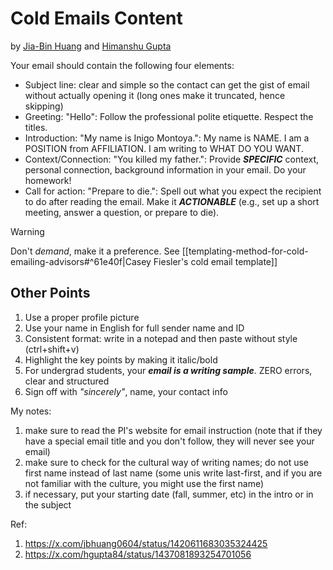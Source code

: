 # Cold Emails Content
by [Jia-Bin Huang](https://x.com/jbhuang0604) and [Himanshu Gupta](https://x.com/hgupta84)

Your email should contain the following four elements:
- Subject line: clear and simple so the contact can get the gist of email without actually opening it (long ones make it truncated, hence skipping)
- Greeting: "Hello": Follow the professional polite etiquette. Respect the titles.
- Introduction: "My name is Inigo Montoya.": My name is NAME. I am a POSITION from AFFILIATION. I am writing to WHAT DO YOU WANT.
- Context/Connection: "You killed my father.": Provide ***SPECIFIC*** context, personal connection, background information in your email. Do your homework!
- Call for action: "Prepare to die.": Spell out what you expect the recipient to do after reading the email. Make it ***ACTIONABLE*** (e.g., set up a short meeting, answer a question, or prepare to die).
>[!warning]
>Don't *demand*, make it a preference. See [[templating-method-for-cold-emailing-advisors#^61e40f|Casey Fiesler's cold email template]]

## Other Points
1. Use a proper profile picture
2. Use your name in English for full sender name and ID
3. Consistent format: write in a notepad and then paste without style (ctrl+shift+v)
4. Highlight the key points by making it italic/bold
5. For undergrad students, your ***email is a writing sample***. ZERO errors, clear and structured
6. Sign off with *"sincerely"*, name, your contact info

My notes:
1. make sure to read the PI's website for email instruction (note that if they have a special email title and you don't follow, they will never see your email)
2. make sure to check for the cultural way of writing names; do not use first name instead of last name (some unis write last-first, and if you are not familiar with the culture, you might use the first name)
3. if necessary, put your starting date (fall, summer, etc) in the intro or in the subject



Ref:
1. https://x.com/jbhuang0604/status/1420611683035324425
2. https://x.com/hgupta84/status/1437081893254701056